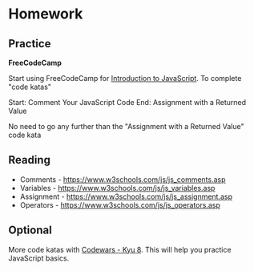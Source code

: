 # Homework 

## Practice
**FreeCodeCamp**

Start using FreeCodeCamp for [Introduction to JavaScript](https://www.freecodecamp.org/learn/javascript-algorithms-and-data-structures/basic-javascript/). To complete "code katas"

Start: Comment Your JavaScript Code
End: Assignment with a Returned Value

No need to go any further than the "Assignment with a Returned Value" code kata

## Reading
  - Comments - https://www.w3schools.com/js/js_comments.asp
  - Variables - https://www.w3schools.com/js/js_variables.asp
  - Assignment - https://www.w3schools.com/js/js_assignment.asp
  - Operators - https://www.w3schools.com/js/js_operators.asp


## Optional
More code katas with [Codewars - Kyu 8](https://www.codewars.com/kata/search/javascript?q=&r%5B%5D=-8&beta=false&order_by=popularity+desc). This will help you practice JavaScript basics.